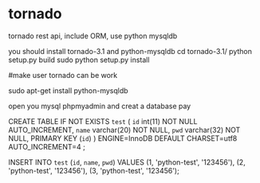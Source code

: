 tornado
=======

tornado rest api, include ORM, use python mysqldb

you should install tornado-3.1 and python-mysqldb
cd tornado-3.1/
python setup.py build
sudo python setup.py install

#make user tornado can be work

sudo apt-get install python-mysqldb 

open you mysql phpmyadmin and creat a database pay

CREATE TABLE IF NOT EXISTS `test` (
  `id` int(11) NOT NULL AUTO_INCREMENT,
  `name` varchar(20) NOT NULL,
  `pwd` varchar(32) NOT NULL,
  PRIMARY KEY (`id`)
) ENGINE=InnoDB  DEFAULT CHARSET=utf8 AUTO_INCREMENT=4 ;

INSERT INTO `test` (`id`, `name`, `pwd`) VALUES
(1, 'python-test', '123456'),
(2, 'python-test', '123456'),
(3, 'python-test', '123456');
